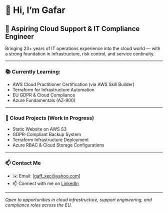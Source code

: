# 👋 Hi, I’m Gafar

## 🎯 Aspiring Cloud Support & IT Compliance Engineer  
Bringing 23+ years of IT operations experience into the cloud world — with a strong foundation in infrastructure, risk control, and service continuity.

---

### 📚 Currently Learning:
- AWS Cloud Practitioner Certification (via AWS Skill Builder)
- Terraform for Infrastructure Automation
- EU GDPR & Cloud Compliance
- Azure Fundamentals (AZ-900)

---

### 🚀 Cloud Projects (Work in Progress)
- Static Website on AWS S3
- GDPR-Compliant Backup System
- Terraform Infrastructure Deployment
- Azure RBAC & Cloud Storage Configurations

---

### 📫 Contact Me
- ✉️ Email: [gaff_xec@yahoo.com]
- 📫 Connect with me on [LinkedIn](ww.linkedin.com/in/gafar-xec-8ab38526)

---

*Open to opportunities in cloud infrastructure, support engineering, and compliance roles across the EU.*
 

